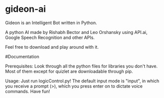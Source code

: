 # gideon-ai

Gideon is an Intelligent Bot written in Python.

A python AI made by Rishabh Bector and Leo Orshansky using API.ai, Google Speech Recognition and other APIs.

Feel free to download and play around with it.

#Documentation

Prerequisites: Look through all the python files for libraries you don't have. Most of them except for quizlet are downloadable through pip.

Usage: Just run logicControl.py! The default input mode is "input", in which you receive a prompt (>), which you press enter on to dictate voice commands. Have fun!
